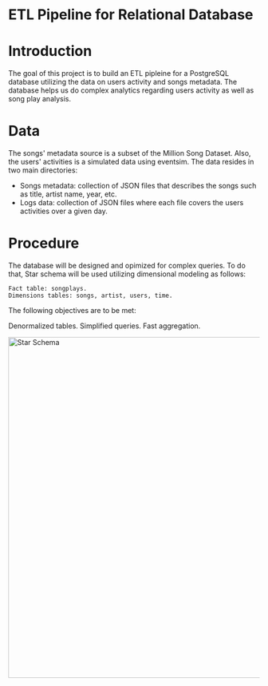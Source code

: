 # ETL Pipeline for Relational Database

# Introduction

The goal of this project is to build an ETL pipleine for a PostgreSQL database utilizing the data on users activity and songs metadata. The database helps us do complex analytics regarding users activity as well as song play analysis.

# Data
The songs' metadata source is a subset of the Million Song Dataset. Also, the users' activities is a simulated data using eventsim. The data resides in two main directories:

  - Songs metadata: collection of JSON files that describes the songs such as title, artist name, year, etc.
  - Logs data: collection of JSON files where each file covers the users activities over a given day.


# Procedure
The database will be designed and opimized for complex queries. To do that, Star schema will be used utilizing dimensional modeling as follows:

    Fact table: songplays.
    Dimensions tables: songs, artist, users, time.

The following objectives are to be met:

Denormalized tables.
Simplified queries.
Fast aggregation.

<img width="683" alt="Star Schema" src="https://user-images.githubusercontent.com/85859888/121840558-6dab2d80-ccd4-11eb-9b01-5ad9a916eb46.png">

